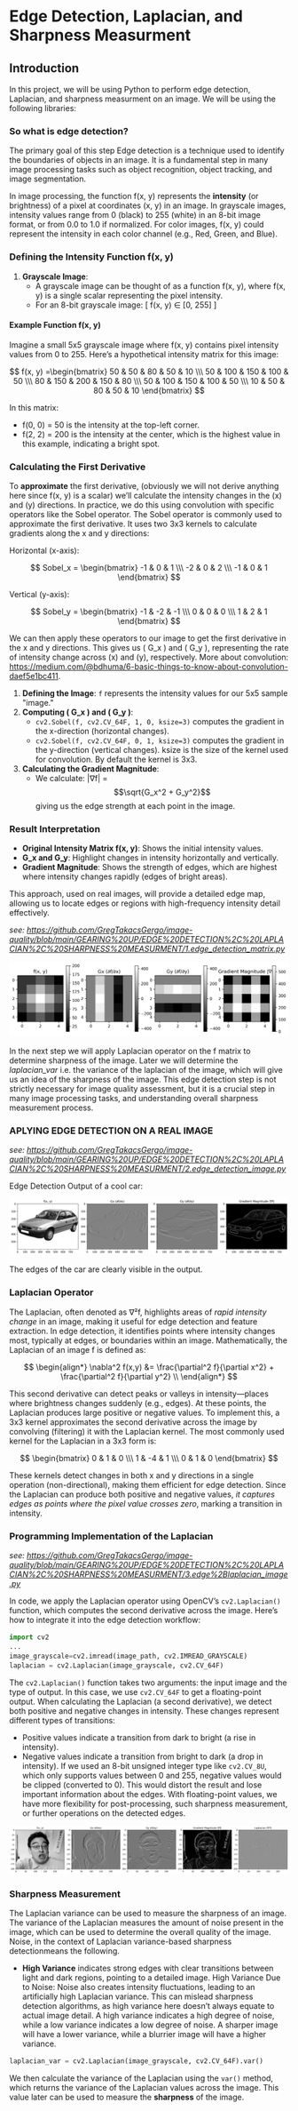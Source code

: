 # Edge Detection, Laplacian, and Sharpness Measurment
## Introduction

In this project, we will be using Python to perform edge detection, Laplacian, and sharpness measurment on an image. We will be using the following libraries:


### So what is edge detection?

The primary goal of this step 
Edge detection is a technique used to identify the boundaries of objects in an image. It is a fundamental step in many image processing tasks such as object recognition, object tracking, and image segmentation.

In image processing, the function f(x, y) represents the **intensity** (or brightness) of a pixel at coordinates (x, y) in an image. In grayscale images, intensity values range from 0 (black) to 255 (white) in an 8-bit image format, or from 0.0 to 1.0 if normalized. For color images, f(x, y) could represent the intensity in each color channel (e.g., Red, Green, and Blue).

### Defining the Intensity Function f(x, y) 
1. **Grayscale Image**: 
   - A grayscale image can be thought of as a function f(x, y), where f(x, y) is a single scalar representing the pixel intensity.
   - For an 8-bit grayscale image:
     \[
     f(x, y) ∈ [0, 255]
     \]

#### Example Function f(x, y) 

Imagine a small 5x5 grayscale image where f(x, y) contains pixel intensity values from 0 to 255. Here’s a hypothetical intensity matrix for this image:

$$
f(x, y) =\begin{bmatrix}
  50 & 50 & 80 & 50 & 10 \\\
  50 & 100 & 150 & 100 & 50 \\\
  80 & 150 & 200 & 150 & 80 \\\
  50 & 100 & 150 & 100 & 50 \\\
  10 & 50 & 80 & 50 & 10
\end{bmatrix}
$$

In this matrix:
- f(0, 0) = 50 is the intensity at the top-left corner.
- f(2, 2) = 200 is the intensity at the center, which is the highest value in this example, indicating a bright spot.

### Calculating the First Derivative

To **approximate**  the first derivative, (obviously we will not derive anything here since f(x, y) is a scalar) we’ll calculate the intensity changes in the \(x\) and \(y\) directions. 
In practice, we do this using convolution with specific operators like the Sobel operator.
The Sobel operator is commonly used to approximate the first derivative. It uses two 3x3 kernels to calculate gradients along the x and y directions:

Horizontal (x-axis):

$$
Sobel_x = \begin{bmatrix} 
   -1 & 0 & 1 \\\
   -2 & 0 & 2 \\\
   -1 & 0 & 1 
\end{bmatrix}
$$

Vertical (y-axis):

$$
Sobel_y = \begin{bmatrix} 
-1 & -2 & -1 \\\
0 & 0 & 0 \\\
1 & 2 & 1 
\end{bmatrix}
$$

We can then apply these operators to our image to get the first derivative in the x and y directions.
This gives us \( G_x \) and \( G_y \), representing the rate of intensity change across \(x\) and \(y\), respectively.
More about convolution: https://medium.com/@bdhuma/6-basic-things-to-know-about-convolution-daef5e1bc411.

1. **Defining the Image**: `f` represents the intensity values for our 5x5 sample "image."
2. **Computing \( G_x \) and \( G_y \)**:
   - `cv2.Sobel(f, cv2.CV_64F, 1, 0, ksize=3)` computes the gradient in the x-direction (horizontal changes).
   - `cv2.Sobel(f, cv2.CV_64F, 0, 1, ksize=3)` computes the gradient in the y-direction (vertical changes).
   ksize is the size of the kernel used for convolution. By default the kernel is 3x3.
3. **Calculating the Gradient Magnitude**:
   - We calculate: |∇f| = $$\sqrt{G_x^2 + G_y^2}$$
    giving us the edge strength at each point in the image.
   
### Result Interpretation
- **Original Intensity Matrix f(x, y)**: Shows the initial intensity values.
- **G_x  and  G_y**: Highlight changes in intensity horizontally and vertically.
- **Gradient Magnitude**: Shows the strength of edges, which are highest where intensity changes rapidly (edges of bright areas).

This approach, used on real images, will provide a detailed edge map, allowing us to locate edges or regions with high-frequency intensity detail effectively.

*see: https://github.com/GregTakacsGergo/image-quality/blob/main/GEARING%20UP/EDGE%20DETECTION%2C%20LAPLACIAN%2C%20SHARPNESS%20MEASURMENT/1.edge_detection_matrix.py*

![Example Edge Detection Output](https://github.com/GregTakacsGergo/image-quality/blob/main/GEARING%20UP/EDGE%20DETECTION%2C%20LAPLACIAN%2C%20SHARPNESS%20MEASURMENT/resources/edge_detection_1.png)

In the next step we will apply Laplacian operator on the f matrix to determine sharpness of the image. Later we will determine the *laplacian_var* i.e. the variance of the laplacian of the image, which will give us an idea of the sharpness of the image.
This edge detection step is not strictly necessary for image quality assessment, but it is a crucial step in many image processing tasks, and understanding overall sharpness measurement process.

### APLYING EDGE DETECTION ON A REAL IMAGE

*see: https://github.com/GregTakacsGergo/image-quality/blob/main/GEARING%20UP/EDGE%20DETECTION%2C%20LAPLACIAN%2C%20SHARPNESS%20MEASURMENT/2.edge_detection_image.py*

Edge Detection Output of a cool car:

![Edge Detection on a cool car:](https://github.com/GregTakacsGergo/image-quality/blob/main/GEARING%20UP/EDGE%20DETECTION%2C%20LAPLACIAN%2C%20SHARPNESS%20MEASURMENT/resources/edge_detection_grayscale_image_opel.png)

The edges of the car are clearly visible in the output. 


### Laplacian Operator

The Laplacian, often denoted as ∇²f, highlights areas of *rapid intensity change* in an image, making it useful for edge detection and feature extraction. In edge detection, it identifies points where intensity changes most, typically at edges, or boundaries within an image. Mathematically, the Laplacian of an image f is defined as:

$$
\begin{align*}
\nabla^2 f(x,y) &= \frac{\partial^2 f}{\partial x^2} + \frac{\partial^2 f}{\partial y^2} \\
\end{align*}
$$

This second derivative can detect peaks or valleys in intensity—places where brightness changes suddenly (e.g., edges). At these points, the Laplacian produces large positive or negative values.
To implement this, a 3x3 kernel approximates the second derivative across the image by convolving (filtering) it with the Laplacian kernel. The most commonly used kernel for the Laplacian in a 3x3 form is:

$$
     \begin{bmatrix}
     0 & 1 & 0 \\\
     1 & -4 & 1 \\\
     0 & 1 & 0
     \end{bmatrix}
$$

These kernels detect changes in both x and y directions in a single operation (non-directional), making them efficient for edge detection.
Since the Laplacian can produce both positive and negative values, *it captures edges as points where the pixel value crosses zero*, marking a transition in intensity.

### Programming Implementation of the Laplacian

*see: https://github.com/GregTakacsGergo/image-quality/blob/main/GEARING%20UP/EDGE%20DETECTION%2C%20LAPLACIAN%2C%20SHARPNESS%20MEASURMENT/3.edge%2Blaplacian_image.py*

In code, we apply the Laplacian operator using OpenCV’s `cv2.Laplacian()` function, which computes the second derivative across the image. Here’s how to integrate it into the edge detection workflow:  
```python
import cv2 
...
image_grayscale=cv2.imread(image_path, cv2.IMREAD_GRAYSCALE)
laplacian = cv2.Laplacian(image_grayscale, cv2.CV_64F)   
```
The `cv2.Laplacian()` function takes two arguments: the input image and the type of output. In this case, we use `cv2.CV_64F` to get a floating-point output. When calculating the Laplacian (a second derivative), we detect both positive and negative changes in intensity. These changes represent different types of transitions:
- Positive values indicate a transition from dark to bright (a rise in intensity).
- Negative values indicate a transition from bright to dark (a drop in intensity).
If we used an 8-bit unsigned integer type like `cv2.CV_8U`, which only supports values between 0 and 255, negative values would be clipped (converted to 0). This would distort the result and lose important information about the edges.
With floating-point values, we have more flexibility for post-processing, such sharpness measurement, or further operations on the detected edges.

![frank:](https://github.com/GregTakacsGergo/image-quality/blob/main/GEARING%20UP/EDGE%20DETECTION%2C%20LAPLACIAN%2C%20SHARPNESS%20MEASURMENT/resources/edge_detection_grayscale_image_frank.png)

### Sharpness Measurement 
The Laplacian variance can be used to measure the sharpness of an image. The variance of the Laplacian measures the amount of noise present in the image, which can be used to determine the overall quality of the image. Noise, in the context of Laplacian variance-based sharpness detectionmeans the following.
- **High Variance** indicates strong edges with clear transitions between light and dark regions, pointing to a detailed image.
High Variance Due to Noise: Noise also creates intensity fluctuations, leading to an artificially high Laplacian variance. This can mislead sharpness detection algorithms, as high variance here doesn’t always equate to actual image detail. A high variance indicates a high degree of noise, while a low variance indicates a low degree of noise. A sharper image will have a lower variance, while a blurrier image will have a higher variance.

```python
laplacian_var = cv2.Laplacian(image_grayscale, cv2.CV_64F).var()
```
We then calculate the variance of the Laplacian using the `var()` method, which returns the variance of the Laplacian values across the image. This value later can be used to measure the **sharpness** of the image.
